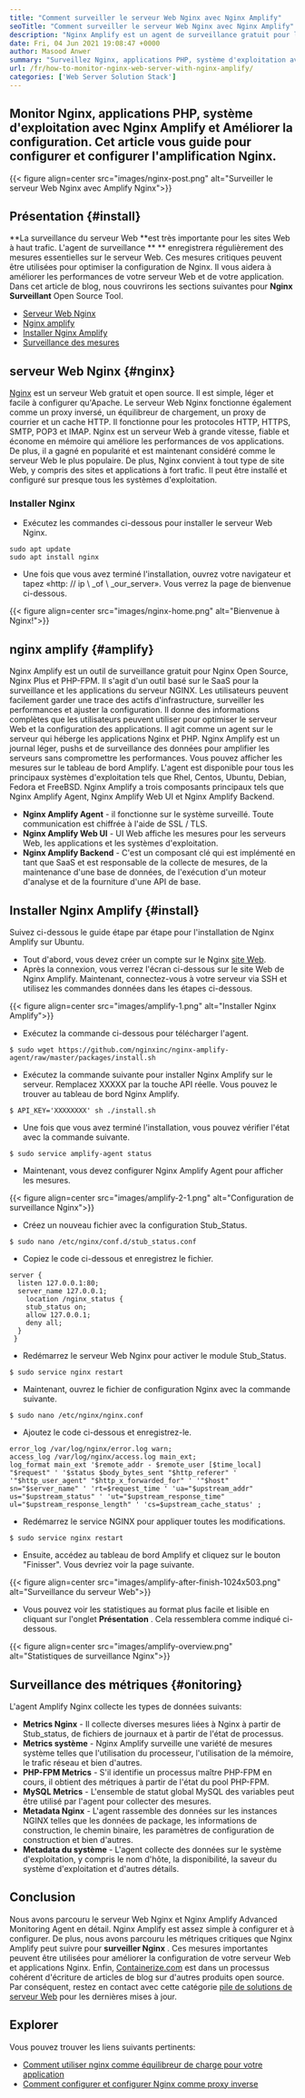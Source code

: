 ```yaml
---
title: "Comment surveiller le serveur Web Nginx avec Nginx Amplify" 
seoTitle: "Comment surveiller le serveur Web Nginx avec Nginx Amplify" 
description: "Nginx Amplify est un agent de surveillance gratuit pour le serveur Web Nginx et les applications PHP. Cet article concerne la façon de surveiller le serveur Web Nginx avec Amplify Nginx" 
date: Fri, 04 Jun 2021 19:08:47 +0000
author: Masood Anwer
summary: "Surveillez Nginx, applications PHP, système d'exploitation avec Nginx Amplify et Améliorer la configuration. Cet article vous guide pour configurer et configurer l'amplification Nginx." 
url: /fr/how-to-monitor-nginx-web-server-with-nginx-amplify/
categories: ['Web Server Solution Stack']
---
```


## Monitor Nginx, applications PHP, système d'exploitation avec Nginx Amplify et Améliorer la configuration. Cet article vous guide pour configurer et configurer l'amplification Nginx.

{{< figure align=center src="images/nginx-post.png" alt="Surveiller le serveur Web Nginx avec Amplify Nginx">}}


## Présentation   {#install}
**La surveillance du serveur Web  **est très importante pour les sites Web à haut trafic. L'agent de surveillance ** **  enregistrera régulièrement des mesures essentielles sur le serveur Web. Ces mesures critiques peuvent être utilisées pour optimiser la configuration de Nginx. Il vous aidera à améliorer les performances de votre serveur Web et de votre application.
Dans cet article de blog, nous couvrirons les sections suivantes pour **Nginx Surveillant**  Open Source Tool.
  * [Serveur Web Nginx][1]
  * [Nginx amplify][2]
  * [Installer Nginx Amplify][3]
  * [Surveillance des mesures][4]

## serveur Web Nginx   {#nginx}
[Nginx][5] est un serveur Web gratuit et open source. Il est simple, léger et facile à configurer qu'Apache. Le serveur Web Nginx fonctionne également comme un proxy inversé, un équilibreur de chargement, un proxy de courrier et un cache HTTP. Il fonctionne pour les protocoles HTTP, HTTPS, SMTP, POP3 et IMAP. Nginx est un serveur Web à grande vitesse, fiable et économe en mémoire qui améliore les performances de vos applications. De plus, il a gagné en popularité et est maintenant considéré comme le serveur Web le plus populaire. De plus, Nginx convient à tout type de site Web, y compris des sites et applications à fort trafic. Il peut être installé et configuré sur presque tous les systèmes d'exploitation.

### Installer Nginx
  * Exécutez les commandes ci-dessous pour installer le serveur Web Nginx.
```
sudo apt update
sudo apt install nginx
```
  * Une fois que vous avez terminé l'installation, ouvrez votre navigateur et tapez «http: // ip \ _of \ _our_server». Vous verrez la page de bienvenue ci-dessous.

{{< figure align=center src="images/nginx-home.png" alt="Bienvenue à Nginx!">}}


## nginx amplify   {#amplify}
Nginx Amplify est un outil de surveillance gratuit pour Nginx Open Source, Nginx Plus et PHP-FPM. Il s'agit d'un outil basé sur le SaaS pour la surveillance et les applications du serveur NGINX. Les utilisateurs peuvent facilement garder une trace des actifs d'infrastructure, surveiller les performances et ajuster la configuration. Il donne des informations complètes que les utilisateurs peuvent utiliser pour optimiser le serveur Web et la configuration des applications. Il agit comme un agent sur le serveur qui héberge les applications Nginx et PHP. Nginx Amplify est un journal léger, pushs et de surveillance des données pour amplifier les serveurs sans compromettre les performances. Vous pouvez afficher les mesures sur le tableau de bord Amplify. L'agent est disponible pour tous les principaux systèmes d'exploitation tels que Rhel, Centos, Ubuntu, Debian, Fedora et FreeBSD. Nginx Amplify a trois composants principaux tels que Nginx Amplify Agent, Nginx Amplify Web UI et Nginx Amplify Backend.
  * **Nginx Amplify Agent**  - il fonctionne sur le système surveillé. Toute communication est chiffrée à l'aide de SSL / TLS.
  * **Nginx Amplify Web UI**  - UI Web affiche les mesures pour les serveurs Web, les applications et les systèmes d'exploitation.
  * **Nginx Amplify Backend**  - C'est un composant clé qui est implémenté en tant que SaaS et est responsable de la collecte de mesures, de la maintenance d'une base de données, de l'exécution d'un moteur d'analyse et de la fourniture d'une API de base.

## Installer Nginx Amplify   {#install}
Suivez ci-dessous le guide étape par étape pour l'installation de Nginx Amplify sur Ubuntu.
  * Tout d'abord, vous devez créer un compte sur le Nginx [site Web][6].
  * Après la connexion, vous verrez l'écran ci-dessous sur le site Web de Nginx Amplify. Maintenant, connectez-vous à votre serveur via SSH et utilisez les commandes données dans les étapes ci-dessous.

{{< figure align=center src="images/amplify-1.png" alt="Installer Nginx Amplify">}}

  * Exécutez la commande ci-dessous pour télécharger l'agent.
```
$ sudo wget https://github.com/nginxinc/nginx-amplify-agent/raw/master/packages/install.sh
```
  * Exécutez la commande suivante pour installer Nginx Amplify sur le serveur. Remplacez XXXXX par la touche API réelle. Vous pouvez le trouver au tableau de bord Nginx Amplify.
```
$ API_KEY='XXXXXXXX' sh ./install.sh
```
  * Une fois que vous avez terminé l'installation, vous pouvez vérifier l'état avec la commande suivante.
```
$ sudo service amplify-agent status
```
  * Maintenant, vous devez configurer Nginx Amplify Agent pour afficher les mesures.

{{< figure align=center src="images/amplify-2-1.png" alt="Configuration de surveillance Nginx">}}

  * Créez un nouveau fichier avec la configuration Stub_Status.
```
$ sudo nano /etc/nginx/conf.d/stub_status.conf
```
  * Copiez le code ci-dessous et enregistrez le fichier.
```
server {
  listen 127.0.0.1:80;
  server_name 127.0.0.1;
    location /nginx_status {
    stub_status on;
    allow 127.0.0.1;
    deny all;
  }
 }
```
  * Redémarrez le serveur Web Nginx pour activer le module Stub_Status.
```
$ sudo service nginx restart
```
  * Maintenant, ouvrez le fichier de configuration Nginx avec la commande suivante.
```
$ sudo nano /etc/nginx/nginx.conf
```
  * Ajoutez le code ci-dessous et enregistrez-le.
```
error_log /var/log/nginx/error.log warn;
access_log /var/log/nginx/access.log main_ext;
log_format main_ext '$remote_addr - $remote_user [$time_local] "$request" ' '$status $body_bytes_sent "$http_referer" ' '"$http_user_agent" "$http_x_forwarded_for" ' '"$host" sn="$server_name" ' 'rt=$request_time ' 'ua="$upstream_addr" us="$upstream_status" ' 'ut="$upstream_response_time" ul="$upstream_response_length" ' 'cs=$upstream_cache_status' ;
```
  * Redémarrez le service NGINX pour appliquer toutes les modifications.
```
$ sudo service nginx restart
```
  * Ensuite, accédez au tableau de bord Amplify et cliquez sur le bouton "Finisser". Vous devriez voir la page suivante.

{{< figure align=center src="images/amplify-after-finish-1024x503.png" alt="Surveillance du serveur Web">}}

  * Vous pouvez voir les statistiques au format plus facile et lisible en cliquant sur l'onglet **Présentation** . Cela ressemblera comme indiqué ci-dessous.

{{< figure align=center src="images/amplify-overview.png" alt="Statistiques de surveillance Nginx">}}


## Surveillance des métriques   {#onitoring}
L'agent Amplify Nginx collecte les types de données suivants:
  * **Metrics Nginx**  - Il collecte diverses mesures liées à Nginx à partir de Stub_status, de fichiers de journaux et à partir de l'état de processus.
  * **Metrics système**  - Nginx Amplify surveille une variété de mesures système telles que l'utilisation du processeur, l'utilisation de la mémoire, le trafic réseau et bien d'autres.
  * **PHP-FPM Metrics**  - S'il identifie un processus maître PHP-FPM en cours, il obtient des métriques à partir de l'état du pool PHP-FPM.
  * **MySQL Metrics**  - L'ensemble de statut global MySQL des variables peut être utilisé par l'agent pour collecter des mesures.
  * **Metadata Nginx**  - L'agent rassemble des données sur les instances NGINX telles que les données de package, les informations de construction, le chemin binaire, les paramètres de configuration de construction et bien d'autres.
  * **Metadata du système**  - L'agent collecte des données sur le système d'exploitation, y compris le nom d'hôte, la disponibilité, la saveur du système d'exploitation et d'autres détails.

## Conclusion
Nous avons parcouru le serveur Web Nginx et Nginx Amplify Advanced Monitoring Agent en détail. Nginx Amplify est assez simple à configurer et à configurer. De plus, nous avons parcouru les métriques critiques que Nginx Amplify peut suivre pour **surveiller Nginx** . Ces mesures importantes peuvent être utilisées pour améliorer la configuration de votre serveur Web et applications Nginx.
Enfin, [Containerize.com][7] est dans un processus cohérent d'écriture de articles de blog sur d'autres produits open source. Par conséquent, restez en contact avec cette catégorie [pile de solutions de serveur Web][8] pour les dernières mises à jour.

## Explorer
Vous pouvez trouver les liens suivants pertinents:
  * [Comment utiliser nginx comme équilibreur de charge pour votre application][9]
  * [Comment configurer et configurer Nginx comme proxy inverse][10]

  
[1]: #Nginx
[2]: #Amplify
[3]: #Install
[4]: #Monitoring
[5]: https://products.containerize.com/solution-stack/nginx
[6]: https://amplify.nginx.com/signup/
[7]: https://containerize.com
[8]: https://blog.containerize.com/category/web-server-solution-stack/
[9]: https://blog.containerize.com/web-server-solution-stack/how-to-use-nginx-as-load-balancer-for-your-application/
[10]: https://blog.containerize.com/web-server-solution-stack/how-to-setup-and-configure-nginx-as-reverse-proxy/
